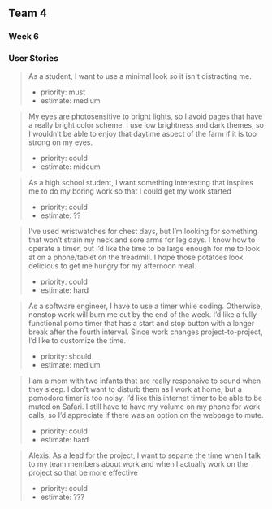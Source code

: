
## Team 4
### Week 6
### User Stories

> As a student, I want to use a minimal look so it isn't distracting me.
>  - priority: must
>  - estimate: medium


> My eyes are photosensitive to bright lights, so I avoid pages that have a really bright color scheme. I use low brightness and dark themes, so I wouldn’t be able to enjoy that daytime aspect of the farm if it is too strong on my eyes.
> - priority: could
> - estimate: mideum


> As a high school student, I want something interesting that inspires me to do my boring work so that I could get my work started
> - priority: could
> - estimate: ??


> I’ve used wristwatches for chest days, but I’m looking for something that won’t strain my neck and sore arms for leg days. I know how to operate a timer, but I’d like the time to be large enough for me to look at on a phone/tablet on the treadmill. I hope those potatoes look delicious to get me hungry for my afternoon meal.
> - priority: could
> - estimate: hard


> As a software engineer, I have to use a timer while coding. Otherwise, nonstop work will burn me out by the end of the week. I’d like a fully-functional pomo timer that has a start and stop button with a longer break after the fourth interval. Since work changes project-to-project, I’d like to customize the time.
> - priority: should
> - estimate: medium


> I am a mom with two infants that are really responsive to sound when they sleep. I don’t want to disturb them as I work at home, but a pomodoro timer is too noisy. I’d like this internet timer to be able to be muted on Safari. I still have to have my volume on my phone for work calls, so I’d appreciate if there was an option on the webpage to mute.
> - priority: could
> - estimate: hard 


> Alexis: As a lead for the project, I want to separte the time when I talk to my team members about work and when I actually work on the project so that be more effective  
> - priority: could 
> - estimate: ???



